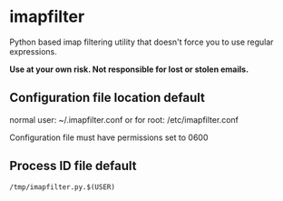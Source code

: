 # imapfilter
Python based imap filtering utility that doesn't force you to use regular expressions.


**Use at your own risk.  Not responsible for lost or stolen emails.**


## Configuration file location default
normal user:
	~/.imapfilter.conf
or for root:
	/etc/imapfilter.conf

Configuration file must have permissions set to 0600

## Process ID file default
	/tmp/imapfilter.py.$(USER)
